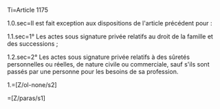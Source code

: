 Ti=Article 1175

1.0.sec=Il est fait exception aux dispositions de l'article précédent pour :

1.1.sec=1° Les actes sous signature privée relatifs au droit de la famille et des successions ;

1.2.sec=2° Les actes sous signature privée relatifs à des sûretés personnelles ou réelles, de nature civile ou commerciale, sauf s'ils sont passés par une personne pour les besoins de sa profession.

1.=[Z/ol-none/s2]

=[Z/paras/s1]